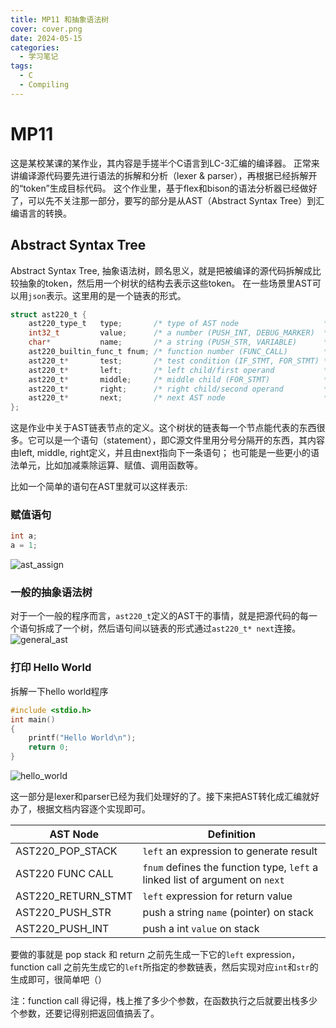 ```yaml
---
title: MP11 和抽象语法树
cover: cover.png
date: 2024-05-15
categories: 
  - 学习笔记
tags: 
  - C
  - Compiling
---
```


# MP11
这是某校某课的某作业，其内容是手搓半个C语言到LC-3汇编的编译器。
正常来讲编译源代码要先进行语法的拆解和分析（lexer & parser），再根据已经拆解开的“token”生成目标代码。
这个作业里，基于flex和bison的语法分析器已经做好了，可以先不关注那一部分，要写的部分是从AST（Abstract Syntax Tree）到汇编语言的转换。

## Abstract Syntax Tree
Abstract Syntax Tree, 抽象语法树，顾名思义，就是把被编译的源代码拆解成比较抽象的token，然后用一个树状的结构去表示这些token。
在一些场景里AST可以用`json`表示。这里用的是一个链表的形式。
``` c
struct ast220_t {
    ast220_type_t   type;       /* type of AST node                   */
    int32_t         value;      /* a number (PUSH_INT, DEBUG_MARKER)  */
    char*           name;       /* a string (PUSH_STR, VARIABLE)      */
    ast220_builtin_func_t fnum; /* function number (FUNC_CALL)        */
    ast220_t*       test;       /* test condition (IF_STMT, FOR_STMT) */
    ast220_t*       left;       /* left child/first operand           */
    ast220_t*       middle;     /* middle child (FOR_STMT)            */
    ast220_t*       right;      /* right child/second operand         */
    ast220_t*       next;       /* next AST node                      */
};
```
这是作业中关于AST链表节点的定义。这个树状的链表每一个节点能代表的东西很多。它可以是一个语句（statement），即C源文件里用分号分隔开的东西，其内容由left, middle, right定义，并且由next指向下一条语句；
也可能是一些更小的语法单元，比如加减乘除运算、赋值、调用函数等。

比如一个简单的语句在AST里就可以这样表示:
### 赋值语句
``` c
int a;
a = 1;
```

![ast_assign](ast_assign.png "赋值语句分解")

### 一般的抽象语法树
对于一个一般的程序而言，`ast220_t`定义的AST干的事情，就是把源代码的每一个语句拆成了一个树，然后语句间以链表的形式通过`ast220_t* next`连接。
![general_ast](general.png "一般的AST")

### 打印 Hello World

拆解一下hello world程序
``` c
#include <stdio.h>
int main()
{
    printf("Hello World\n");
    return 0;
}
```
![hello_world](hello_world.png "Hello World抽象语法树")

这一部分是lexer和parser已经为我们处理好的了。接下来把AST转化成汇编就好办了，根据文档内容逐个实现即可。

| AST Node | Definition |
| ----- | ----- |
| AST220_POP_STACK | `left` an expression to generate result |
| AST220 FUNC CALL | `fnum` defines the function type, `left` a linked list of argument on `next` |
| AST220_RETURN_STMT | `left` expression for return value |
| AST220_PUSH_STR | push a string `name` (pointer) on stack |
| AST220_PUSH_INT | push a int `value` on stack |

要做的事就是 pop stack 和 return 之前先生成一下它的`left` expression，function call 之前先生成它的`left`所指定的参数链表，然后实现对应`int`和`str`的生成即可，很简单吧（）

注：function call 得记得，栈上推了多少个参数，在函数执行之后就要出栈多少个参数，还要记得别把返回值搞丢了。
